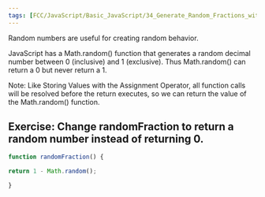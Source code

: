 ```yaml
---
tags: [FCC/JavaScript/Basic_JavaScript/34_Generate_Random_Fractions_with_JavaScript]
---
```

Random numbers are useful for creating random behavior.

JavaScript has a Math.random() function that generates a random decimal number between 0 (inclusive) and 1 (exclusive). Thus Math.random() can return a 0 but never return a 1.

Note: Like Storing Values with the Assignment Operator, all function calls will be resolved before the return executes, so we can return the value of the Math.random() function.

## Exercise: Change randomFraction to return a random number instead of returning 0.
```js
function randomFraction() {

return 1 - Math.random();

}
```

